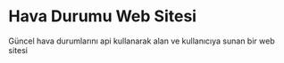 # Hava Durumu Web Sitesi
 Güncel hava durumlarını api kullanarak alan ve kullanıcıya sunan bir web sitesi
